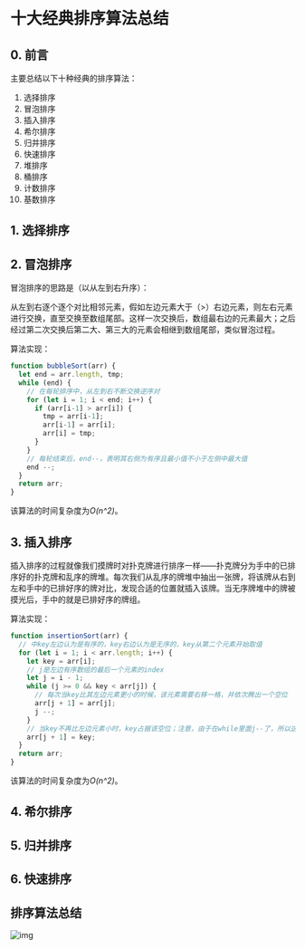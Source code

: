 # 十大经典排序算法总结

## 0. 前言
主要总结以下十种经典的排序算法：
1. 选择排序
2. 冒泡排序
3. 插入排序
4. 希尔排序
5. 归并排序
6. 快速排序
7. 堆排序
8. 桶排序
9. 计数排序
10. 基数排序

## 1. 选择排序


## 2. 冒泡排序
冒泡排序的思路是（以从左到右升序）：

从左到右逐个逐个对比相邻元素，假如左边元素大于（>）右边元素，则左右元素进行交换，直至交换至数组尾部。这样一次交换后，数组最右边的元素最大；之后经过第二次交换后第二大、第三大的元素会相继到数组尾部，类似冒泡过程。

算法实现：
```js
function bubbleSort(arr) {
  let end = arr.length, tmp;
  while (end) {
    // 在每轮排序中，从左到右不断交换逆序对
    for (let i = 1; i < end; i++) {
      if (arr[i-1] > arr[i]) {
        tmp = arr[i-1];
        arr[i-1] = arr[i];
        arr[i] = tmp;
      }
    }
    // 每轮结束后，end--，表明其右侧为有序且最小值不小于左侧中最大值
    end --;
  }
  return arr;
}
```
该算法的时间复杂度为*O(n^2)*。

## 3. 插入排序
插入排序的过程就像我们摸牌时对扑克牌进行排序一样——扑克牌分为手中的已排序好的扑克牌和乱序的牌堆。每次我们从乱序的牌堆中抽出一张牌，将该牌从右到左和手中的已排好序的牌对比，发现合适的位置就插入该牌。当无序牌堆中的牌被摸光后，手中的就是已排好序的牌组。

算法实现：
```js
function insertionSort(arr) {
  // 中key左边认为是有序的，key右边认为是无序的，key从第二个元素开始取值
  for (let i = 1; i < arr.length; i++) {
    let key = arr[i];
    // j是左边有序数组的最后一个元素的index
    let j = i - 1;
    while (j >= 0 && key < arr[j]) {
      // 每次当key比其左边元素更小的时候，该元素需要右移一格，并依次腾出一个空位
      arr[j + 1] = arr[j];
      j --;
    }
    // 当key不再比左边元素小时，key占据该空位；注意，由于在while里面j--了，所以这里要加1
    arr[j + 1] = key;
  }
  return arr;
}
```
该算法的时间复杂度为*O(n^2)*。
## 4. 希尔排序

## 5. 归并排序

## 6. 快速排序

## 排序算法总结
![img](LeetCodeMedPhy/Images/sort.png)
